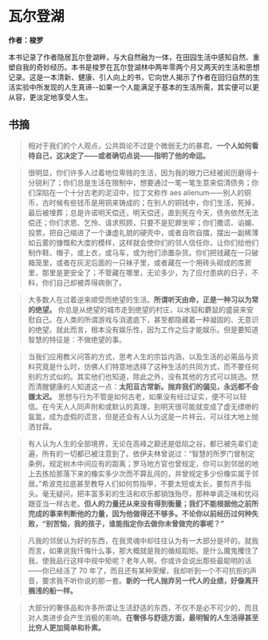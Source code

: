 # 瓦尔登湖

**作者：梭罗**

本书记录了作者隐居瓦尔登湖畔，与大自然融为一体，在田园生活中感知自然、重塑自我的奇妙经历。本书是梭罗在瓦尔登湖林中两年零两个月又两天的生活和思想记录。这是一本清新、健康、引人向上的书，它向世人揭示了作者在回归自然的生活实验中所发现的人生真谛--如果一个人能满足于基本的生活所需，其实便可以更从容，更淡定地享受人生。

## 书摘

> 相对于我们的个人观点，公共舆论不过是个微弱无力的暴君。**一个人如何看待自己，这决定了——或者确切点说——指明了他的命运。**

> 很明显，你们许多人过着地位卑贱的生活，因为我的眼力已经被阅历磨得十分锐利了；你们总是生活在限制中，想要通过一笔一笔生意来偿清债务；你们深陷在一个十分古老的泥沼中，拉丁文称作 aes alienum——别人的铜币，古时候有些钱币是用铜来铸成的；在别人的铜钱中，你们生活，死掉，最后被埋葬；总是许诺明天偿还，明天偿还，直到死在今天，债务依然无法偿还；你们求恩、乞怜、请求照顾，只要不是犯罪坐牢；你们撒谎、谄媚、投票，把自己缩进了一个谦虚礼貌的硬壳中，或者自吹自擂，摆出一副稀薄如云雾的慷慨和大度的模样，这样就会使你们的邻人信任你，让你们给他们制作鞋、帽子，或上衣，或马车，或为他们添置杂货。你们把钱藏在一只破箱笼里，或者在灰泥后面的一只袜子里，或者藏在一个用砖头砌成的库房里，那里是更安全了；不管藏在哪里，无论多少，为了应付患病的日子，不料，你们自己却被弄得病倒了。

> 大多数人在过着逆来顺受而绝望的生活。**所谓听天由命，正是一种习以为常的绝望。** 你总是从绝望的城市走到绝望的村庄，以水貂和麝鼠的盛装来安慰自己。在人类的所谓游戏与消遣底下，甚至都隐藏着一种凝固的、无意识的绝望。就此而言，根本没有娱乐性，因为工作之后才能娱乐。但是要知道智慧的特征是：不做绝望的事。

> 当我们应用教义问答的方式，思考人生的宗旨内涵，以及生活的必需品与资料究竟是什么时，仿佛人们特意地选择了这种生活的共同方式，而不要任何别的方式似的。其实他们也知道，除此之外，没有其他的方式可以挑选。然而清醒健康的人知道这一点：**太阳亘古常新。抛弃我们的偏见，永远都不会嫌太迟。** 思想与行为不管是如何古老，如果没有经过证实，便不可以轻信。在今天人人同声附和或默认的真理，到明天很可能就变成了虚无缥缈的氤氲，成为虚假的谎言，但是还会有人认为这是一片祥云，可以往大地上抛洒甘霖。

> 有人认为人生的全部境界，无论在高峰之巅还是低陷之谷，都已被先辈们走遍，所有的一切都已被注意到了。依伊夫林曾说过：“智慧的所罗门曾制定条例，规定树木中间应有的距离；罗马地方官也曾规定，你可以到邻居的地上去拣拾那落下来的橡实多少次而不算乱闯的，并曾规定多少份橡实属于邻居。”希波克拉底甚至教导人们如何剪指甲，不要太短或太长，要剪齐手指头。毫无疑问，把丰富多彩的生活和欢乐都销蚀殆尽，那种单调乏味和忧闷跟亚当一样古老。**但人的力量还从来没有得到衡量；我们不能根据他之前所完成的事来判断他的力量，因为他做得还不够多。不论你以前经历过何种失败，“别苦恼，我的孩子，谁能指定你去做你未曾做完的事呢？”**

> 凡我的邻居认为好的东西，在我灵魂中却往往认为有一大部分是坏的。就我而言，如果说我忏悔什么事，那大概就是我的循规蹈矩。是什么魔鬼攫住了我，使我品行这样中规中矩呢？老年人啊，你或许会说出那些最聪明的话——你已经活了 70 年了，而且还有某种荣耀，我却听到一个不可抗拒的声音，要求我不听你说的那一套。**新的一代人抛弃另一代人的业绩，好像离开搁浅的船一样。**

> 大部分的奢侈品和许多所谓让生活舒适的东西，不仅不是必不可少的，而且对人类进步会产生消极的影响。**在奢侈与舒适方面，最明智的人生活得甚至比穷人更加简单和朴素。**
